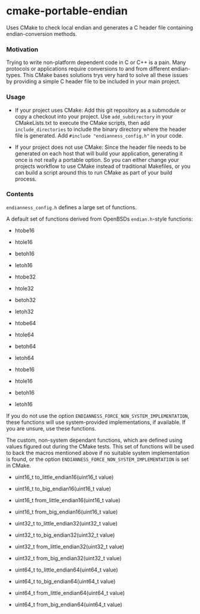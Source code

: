 # cmake-portable-endian
Uses CMake to check local endian and generates a C header file containing endian-conversion methods.

### Motivation
Trying to write non-platform dependent code in C or C++ is a pain. 
Many protocols or applications require conversions to and from different endian-types.
This CMake bases solutions trys very hard to solve all these issues by providing a simple C header file to be included in your main project.

### Usage
 * If your project uses CMake:
   Add this git repository as a submodule or copy a checkout into your project.
   Use ```add_subdirectory``` in your CMakeLists.txt to execute the CMake scripts, then add ```include_directories``` to include the binary directory where the header file is generated.
   Add ```#include "endianness_config.h"``` in your code.
   
 * If your project does not use CMake:
   Since the header file needs to be generated on each host that will build your application, generating it once is not really a portable option.
   So you can either change your projects workflow to use CMake instead of traditional Makefiles, or you can build a script around this to run CMake as part of your build process.
   
   
### Contents

```endianness_config.h``` defines a large set of functions.

A default set of functions derived from OpenBSDs ```endian.h```-style functions:
* htobe16
* htole16
* betoh16
* letoh16

* htobe32
* htole32
* betoh32
* letoh32

* htobe64
* htole64
* betoh64
* letoh64
 
* htobe16
* htole16
* betoh16
* letoh16

If you do not use the option ```ENDIANNESS_FORCE_NON_SYSTEM_IMPLEMENTATION```, these functions will use system-provided implementations, if available.
If you are unsure, use these functions.
 
The custom, non-system dependant functions, which are defined using values figured out during the CMake tests.
This set of functions will be used to back the macros mentioned above if no suitable system implementation is found, or the option ```ENDIANNESS_FORCE_NON_SYSTEM_IMPLEMENTATION``` is set in CMake.

* uint16_t to_little_endian16(uint16_t value)
* uint16_t to_big_endian16(uint16_t value)
* uint16_t from_little_endian16(uint16_t value)
* uint16_t from_big_endian16(uint16_t value)

* uint32_t to_little_endian32(uint32_t value)
* uint32_t to_big_endian32(uint32_t value)
* uint32_t from_little_endian32(uint32_t value)
* uint32_t from_big_endian32(uint32_t value)

* uint64_t to_little_endian64(uint64_t value)
* uint64_t to_big_endian64(uint64_t value)
* uint64_t from_little_endian64(uint64_t value)
* uint64_t from_big_endian64(uint64_t value)

